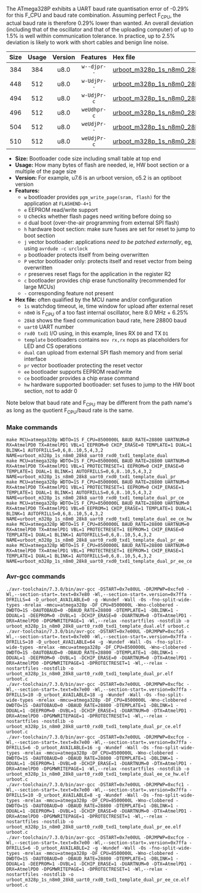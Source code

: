 The ATmega328P exhibits a UART baud rate quantisation error of -0.29% for this F_CPU and baud rate combination. Assuming perfect F<sub>CPU</sub>, the actual baud rate is therefore 0.29% lower than wanted. An overall deviation (including that of the oscillator and that of the uploading computer) of up to 1.5% is well within communication tolerance. In practice, up to 2.5% deviation is likely to work with short cables and benign line noise.

|Size|Usage|Version|Features|Hex file|
|:-:|:-:|:-:|:-:|:--|
|384|384|u8.0|`w--djpr--`|[urboot_m328p_1s_n8m0_28k8_uart0_rxd0_txd1_template_dual.hex](https://raw.githubusercontent.com/stefanrueger/urboot.hex/main/boards/uno/atmega328p/watchdog_1_s/internal_oscillator_n%2B6.25%25/%2B8m000000_hz/%2B%2B28k8_baud/uart0_rxd0_txd1/template_dual/urboot_m328p_1s_n8m0_28k8_uart0_rxd0_txd1_template_dual.hex)|
|448|512|u8.0|`w-UdjPr--`|[urboot_m328p_1s_n8m0_28k8_uart0_rxd0_txd1_template_dual_pr.hex](https://raw.githubusercontent.com/stefanrueger/urboot.hex/main/boards/uno/atmega328p/watchdog_1_s/internal_oscillator_n%2B6.25%25/%2B8m000000_hz/%2B%2B28k8_baud/uart0_rxd0_txd1/template_dual/urboot_m328p_1s_n8m0_28k8_uart0_rxd0_txd1_template_dual_pr.hex)|
|494|512|u8.0|`w-UdjPr-c`|[urboot_m328p_1s_n8m0_28k8_uart0_rxd0_txd1_template_dual_pr_ce.hex](https://raw.githubusercontent.com/stefanrueger/urboot.hex/main/boards/uno/atmega328p/watchdog_1_s/internal_oscillator_n%2B6.25%25/%2B8m000000_hz/%2B%2B28k8_baud/uart0_rxd0_txd1/template_dual/urboot_m328p_1s_n8m0_28k8_uart0_rxd0_txd1_template_dual_pr_ce.hex)|
|496|512|u8.0|`weUdhpr-c`|[urboot_m328p_1s_n8m0_28k8_uart0_rxd0_txd1_template_dual_ee_ce_hw.hex](https://raw.githubusercontent.com/stefanrueger/urboot.hex/main/boards/uno/atmega328p/watchdog_1_s/internal_oscillator_n%2B6.25%25/%2B8m000000_hz/%2B%2B28k8_baud/uart0_rxd0_txd1/template_dual/urboot_m328p_1s_n8m0_28k8_uart0_rxd0_txd1_template_dual_ee_ce_hw.hex)|
|504|512|u8.0|`weUdjPr--`|[urboot_m328p_1s_n8m0_28k8_uart0_rxd0_txd1_template_dual_pr_ee.hex](https://raw.githubusercontent.com/stefanrueger/urboot.hex/main/boards/uno/atmega328p/watchdog_1_s/internal_oscillator_n%2B6.25%25/%2B8m000000_hz/%2B%2B28k8_baud/uart0_rxd0_txd1/template_dual/urboot_m328p_1s_n8m0_28k8_uart0_rxd0_txd1_template_dual_pr_ee.hex)|
|510|512|u8.0|`weUdjPr-c`|[urboot_m328p_1s_n8m0_28k8_uart0_rxd0_txd1_template_dual_pr_ee_ce.hex](https://raw.githubusercontent.com/stefanrueger/urboot.hex/main/boards/uno/atmega328p/watchdog_1_s/internal_oscillator_n%2B6.25%25/%2B8m000000_hz/%2B%2B28k8_baud/uart0_rxd0_txd1/template_dual/urboot_m328p_1s_n8m0_28k8_uart0_rxd0_txd1_template_dual_pr_ee_ce.hex)|

- **Size:** Bootloader code size including small table at top end
- **Usage:** How many bytes of flash are needed, ie, HW boot section or a multiple of the page size
- **Version:** For example, u7.6 is an urboot version, o5.2 is an optiboot version
- **Features:**
  + `w` bootloader provides `pgm_write_page(sram, flash)` for the application at `FLASHEND-4+1`
  + `e` EEPROM read/write support
  + `U` checks whether flash pages need writing before doing so
  + `d` dual boot (over-the-air programming from external SPI flash)
  + `h` hardware boot section: make sure fuses are set for reset to jump to boot section
  + `j` vector bootloader: applications *need to be patched externally*, eg, using `avrdude -c urclock`
  + `p` bootloader protects itself from being overwritten
  + `P` vector bootloader only: protects itself and reset vector from being overwritten
  + `r` preserves reset flags for the application in the register R2
  + `c` bootloader provides chip erase functionality (recommended for large MCUs)
  + `-` corresponding feature not present
- **Hex file:** often qualified by the MCU name and/or configuration
  + `1s` watchdog timeout, ie, time window for upload after external reset
  + `n8m0` is F<sub>CPU</sub> of a too fast internal oscillator, here 8.0 MHz + 6.25%
  + `28k8` shows the fixed communication baud rate, here 28800 baud
  + `uart0` UART number
  + `rxd0 txd1` I/O using, in this example, lines RX `D0` and TX `D1`
  + `template` bootloaders contains `mov rx,rx` nops as placeholders for LED and CS operations
  + `dual` can upload from external SPI flash memory and from serial interface
  + `pr` vector bootloader protecting the reset vector
  + `ee` bootloader supports EEPROM read/write
  + `ce` bootloader provides a chip erase command
  + `hw` hardware supported bootloader: set fuses to jump to the HW boot section, not to addr 0


Note below that baud rate and F<sub>CPU</sub> may be different from the path name's as long as the quotient F<sub>CPU</sub>/baud rate is the same.

### Make commands
```
make MCU=atmega328p WDTO=1S F_CPU=8500000L BAUD_RATE=28800 UARTNUM=0 RX=AtmelPD0 TX=AtmelPD1 VBL=1 EEPROM=0 CHIP_ERASE=0 TEMPLATE=1 DUAL=1 BLINK=1 AUTOFRILLS=0,6,8..10,5,4,3,2 NAME=urboot_m328p_1s_n8m0_28k8_uart0_rxd0_txd1_template_dual
make MCU=atmega328p WDTO=1S F_CPU=8500000L BAUD_RATE=28800 UARTNUM=0 RX=AtmelPD0 TX=AtmelPD1 VBL=1 PROTECTRESET=1 EEPROM=0 CHIP_ERASE=0 TEMPLATE=1 DUAL=1 BLINK=1 AUTOFRILLS=0,6,8..10,5,4,3,2 NAME=urboot_m328p_1s_n8m0_28k8_uart0_rxd0_txd1_template_dual_pr
make MCU=atmega328p WDTO=1S F_CPU=8500000L BAUD_RATE=28800 UARTNUM=0 RX=AtmelPD0 TX=AtmelPD1 VBL=1 PROTECTRESET=1 EEPROM=0 CHIP_ERASE=1 TEMPLATE=1 DUAL=1 BLINK=1 AUTOFRILLS=0,6,8..10,5,4,3,2 NAME=urboot_m328p_1s_n8m0_28k8_uart0_rxd0_txd1_template_dual_pr_ce
make MCU=atmega328p WDTO=1S F_CPU=8500000L BAUD_RATE=28800 UARTNUM=0 RX=AtmelPD0 TX=AtmelPD1 VBL=0 EEPROM=1 CHIP_ERASE=1 TEMPLATE=1 DUAL=1 BLINK=1 AUTOFRILLS=0,6,8..10,5,4,3,2 NAME=urboot_m328p_1s_n8m0_28k8_uart0_rxd0_txd1_template_dual_ee_ce_hw
make MCU=atmega328p WDTO=1S F_CPU=8500000L BAUD_RATE=28800 UARTNUM=0 RX=AtmelPD0 TX=AtmelPD1 VBL=1 PROTECTRESET=1 EEPROM=1 CHIP_ERASE=0 TEMPLATE=1 DUAL=1 BLINK=1 AUTOFRILLS=0,6,8..10,5,4,3,2 NAME=urboot_m328p_1s_n8m0_28k8_uart0_rxd0_txd1_template_dual_pr_ee
make MCU=atmega328p WDTO=1S F_CPU=8500000L BAUD_RATE=28800 UARTNUM=0 RX=AtmelPD0 TX=AtmelPD1 VBL=1 PROTECTRESET=1 EEPROM=1 CHIP_ERASE=1 TEMPLATE=1 DUAL=1 BLINK=1 AUTOFRILLS=0,6,8..10,5,4,3,2 NAME=urboot_m328p_1s_n8m0_28k8_uart0_rxd0_txd1_template_dual_pr_ee_ce
```

### Avr-gcc commands
```
./avr-toolchain/7.3.0/bin/avr-gcc -DSTART=0x7e80UL -DRJMPWP=0xcfe0 -Wl,--section-start=.text=0x7e80 -Wl,--section-start=.version=0x7ffa -DFRILLS=4 -D_urboot_AVAILABLE=0 -g -Wundef -Wall -Os -fno-split-wide-types -mrelax -mmcu=atmega328p -DF_CPU=8500000L -Wno-clobbered -DWDTO=1S -DAUTOBAUD=0 -DBAUD_RATE=28800 -DTEMPLATE=1 -DBLINK=1 -DDUAL=1 -DEEPROM=0 -DVBL=1 -DCHIP_ERASE=0 -DUARTNUM=0 -DTX=AtmelPD1 -DRX=AtmelPD0 -DPGMWRITEPAGE=1 -Wl,--relax -nostartfiles -nostdlib -o urboot_m328p_1s_n8m0_28k8_uart0_rxd0_txd1_template_dual.elf urboot.c
./avr-toolchain/7.3.0/bin/avr-gcc -DSTART=0x7e00UL -DRJMPWP=0xcfa5 -Wl,--section-start=.text=0x7e00 -Wl,--section-start=.version=0x7ffa -DFRILLS=10 -D_urboot_AVAILABLE=64 -g -Wundef -Wall -Os -fno-split-wide-types -mrelax -mmcu=atmega328p -DF_CPU=8500000L -Wno-clobbered -DWDTO=1S -DAUTOBAUD=0 -DBAUD_RATE=28800 -DTEMPLATE=1 -DBLINK=1 -DDUAL=1 -DEEPROM=0 -DVBL=1 -DCHIP_ERASE=0 -DUARTNUM=0 -DTX=AtmelPD1 -DRX=AtmelPD0 -DPGMWRITEPAGE=1 -DPROTECTRESET=1 -Wl,--relax -nostartfiles -nostdlib -o urboot_m328p_1s_n8m0_28k8_uart0_rxd0_txd1_template_dual_pr.elf urboot.c
./avr-toolchain/7.3.0/bin/avr-gcc -DSTART=0x7e00UL -DRJMPWP=0xcfbc -Wl,--section-start=.text=0x7e00 -Wl,--section-start=.version=0x7ffa -DFRILLS=10 -D_urboot_AVAILABLE=18 -g -Wundef -Wall -Os -fno-split-wide-types -mrelax -mmcu=atmega328p -DF_CPU=8500000L -Wno-clobbered -DWDTO=1S -DAUTOBAUD=0 -DBAUD_RATE=28800 -DTEMPLATE=1 -DBLINK=1 -DDUAL=1 -DEEPROM=0 -DVBL=1 -DCHIP_ERASE=1 -DUARTNUM=0 -DTX=AtmelPD1 -DRX=AtmelPD0 -DPGMWRITEPAGE=1 -DPROTECTRESET=1 -Wl,--relax -nostartfiles -nostdlib -o urboot_m328p_1s_n8m0_28k8_uart0_rxd0_txd1_template_dual_pr_ce.elf urboot.c
./avr-toolchain/7.3.0/bin/avr-gcc -DSTART=0x7e00UL -DRJMPWP=0xcfce -Wl,--section-start=.text=0x7e00 -Wl,--section-start=.version=0x7ffa -DFRILLS=6 -D_urboot_AVAILABLE=16 -g -Wundef -Wall -Os -fno-split-wide-types -mrelax -mmcu=atmega328p -DF_CPU=8500000L -Wno-clobbered -DWDTO=1S -DAUTOBAUD=0 -DBAUD_RATE=28800 -DTEMPLATE=1 -DBLINK=1 -DDUAL=1 -DEEPROM=1 -DVBL=0 -DCHIP_ERASE=1 -DUARTNUM=0 -DTX=AtmelPD1 -DRX=AtmelPD0 -DPGMWRITEPAGE=1 -Wl,--relax -nostartfiles -nostdlib -o urboot_m328p_1s_n8m0_28k8_uart0_rxd0_txd1_template_dual_ee_ce_hw.elf urboot.c
./avr-toolchain/7.3.0/bin/avr-gcc -DSTART=0x7e00UL -DRJMPWP=0xcfc1 -Wl,--section-start=.text=0x7e00 -Wl,--section-start=.version=0x7ffa -DFRILLS=10 -D_urboot_AVAILABLE=8 -g -Wundef -Wall -Os -fno-split-wide-types -mrelax -mmcu=atmega328p -DF_CPU=8500000L -Wno-clobbered -DWDTO=1S -DAUTOBAUD=0 -DBAUD_RATE=28800 -DTEMPLATE=1 -DBLINK=1 -DDUAL=1 -DEEPROM=1 -DVBL=1 -DCHIP_ERASE=0 -DUARTNUM=0 -DTX=AtmelPD1 -DRX=AtmelPD0 -DPGMWRITEPAGE=1 -DPROTECTRESET=1 -Wl,--relax -nostartfiles -nostdlib -o urboot_m328p_1s_n8m0_28k8_uart0_rxd0_txd1_template_dual_pr_ee.elf urboot.c
./avr-toolchain/7.3.0/bin/avr-gcc -DSTART=0x7e00UL -DRJMPWP=0xcfce -Wl,--section-start=.text=0x7e00 -Wl,--section-start=.version=0x7ffa -DFRILLS=6 -D_urboot_AVAILABLE=2 -g -Wundef -Wall -Os -fno-split-wide-types -mrelax -mmcu=atmega328p -DF_CPU=8500000L -Wno-clobbered -DWDTO=1S -DAUTOBAUD=0 -DBAUD_RATE=28800 -DTEMPLATE=1 -DBLINK=1 -DDUAL=1 -DEEPROM=1 -DVBL=1 -DCHIP_ERASE=1 -DUARTNUM=0 -DTX=AtmelPD1 -DRX=AtmelPD0 -DPGMWRITEPAGE=1 -DPROTECTRESET=1 -Wl,--relax -nostartfiles -nostdlib -o urboot_m328p_1s_n8m0_28k8_uart0_rxd0_txd1_template_dual_pr_ee_ce.elf urboot.c
```

